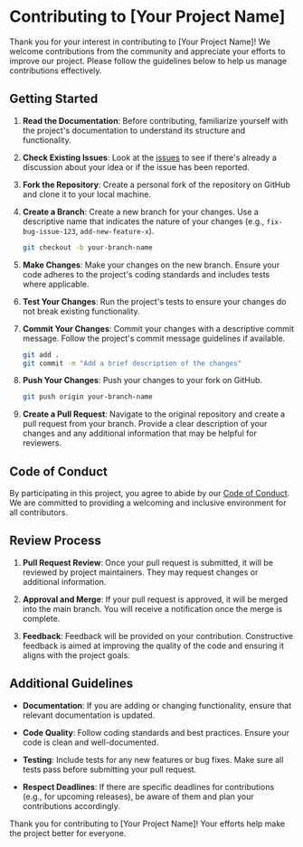 # Contributing to [Your Project Name]

Thank you for your interest in contributing to [Your Project Name]! We welcome contributions from the community and appreciate your efforts to improve our project. Please follow the guidelines below to help us manage contributions effectively.

## Getting Started

1. **Read the Documentation**: Before contributing, familiarize yourself with the project's documentation to understand its structure and functionality.

2. **Check Existing Issues**: Look at the [issues](link-to-issues) to see if there's already a discussion about your idea or if the issue has been reported.

3. **Fork the Repository**: Create a personal fork of the repository on GitHub and clone it to your local machine.

4. **Create a Branch**: Create a new branch for your changes. Use a descriptive name that indicates the nature of your changes (e.g., `fix-bug-issue-123`, `add-new-feature-x`).

    ```bash
    git checkout -b your-branch-name
    ```

5. **Make Changes**: Make your changes on the new branch. Ensure your code adheres to the project's coding standards and includes tests where applicable.

6. **Test Your Changes**: Run the project's tests to ensure your changes do not break existing functionality.

7. **Commit Your Changes**: Commit your changes with a descriptive commit message. Follow the project's commit message guidelines if available.

    ```bash
    git add .
    git commit -m "Add a brief description of the changes"
    ```

8. **Push Your Changes**: Push your changes to your fork on GitHub.

    ```bash
    git push origin your-branch-name
    ```

9. **Create a Pull Request**: Navigate to the original repository and create a pull request from your branch. Provide a clear description of your changes and any additional information that may be helpful for reviewers.

## Code of Conduct

By participating in this project, you agree to abide by our [Code of Conduct](link-to-code-of-conduct). We are committed to providing a welcoming and inclusive environment for all contributors.

## Review Process

1. **Pull Request Review**: Once your pull request is submitted, it will be reviewed by project maintainers. They may request changes or additional information.

2. **Approval and Merge**: If your pull request is approved, it will be merged into the main branch. You will receive a notification once the merge is complete.

3. **Feedback**: Feedback will be provided on your contribution. Constructive feedback is aimed at improving the quality of the code and ensuring it aligns with the project goals.

## Additional Guidelines

- **Documentation**: If you are adding or changing functionality, ensure that relevant documentation is updated.

- **Code Quality**: Follow coding standards and best practices. Ensure your code is clean and well-documented.

- **Testing**: Include tests for any new features or bug fixes. Make sure all tests pass before submitting your pull request.

- **Respect Deadlines**: If there are specific deadlines for contributions (e.g., for upcoming releases), be aware of them and plan your contributions accordingly.

Thank you for contributing to [Your Project Name]! Your efforts help make the project better for everyone.
